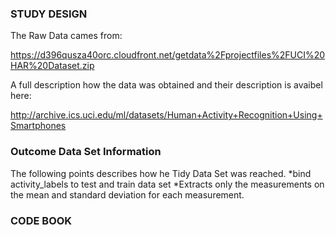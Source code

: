 ### STUDY DESIGN
The Raw Data cames from:

https://d396qusza40orc.cloudfront.net/getdata%2Fprojectfiles%2FUCI%20HAR%20Dataset.zip


A full description how the data was obtained and their description is avaibel here:

http://archive.ics.uci.edu/ml/datasets/Human+Activity+Recognition+Using+Smartphones 

### Outcome Data Set Information
The following points describes how he Tidy Data Set was reached.
	*bind activity_labels to test and train data set
	*Extracts only the measurements on the mean and standard deviation for each measurement.
### CODE BOOK